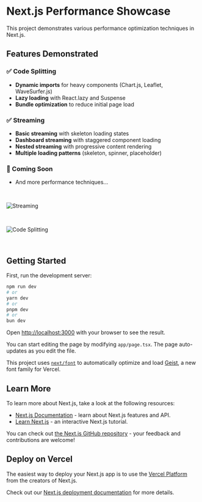 # Next.js Performance Showcase

This project demonstrates various performance optimization techniques in Next.js.

## Features Demonstrated

### ✅ Code Splitting
- **Dynamic imports** for heavy components (Chart.js, Leaflet, WaveSurfer.js)
- **Lazy loading** with React.lazy and Suspense
- **Bundle optimization** to reduce initial page load

### ✅ Streaming
- **Basic streaming** with skeleton loading states
- **Dashboard streaming** with staggered component loading
- **Nested streaming** with progressive content rendering
- **Multiple loading patterns** (skeleton, spinner, placeholder)

### 🚧 Coming Soon
- And more performance techniques...

<br />

![Streaming](./docs/streaming.gif)

<br />

![Code Splitting](./docs/code-splitting.gif)

<br />

## Getting Started

First, run the development server:

```bash
npm run dev
# or
yarn dev
# or
pnpm dev
# or
bun dev
```

Open [http://localhost:3000](http://localhost:3000) with your browser to see the result.

You can start editing the page by modifying `app/page.tsx`. The page auto-updates as you edit the file.

This project uses [`next/font`](https://nextjs.org/docs/app/building-your-application/optimizing/fonts) to automatically optimize and load [Geist](https://vercel.com/font), a new font family for Vercel.

## Learn More

To learn more about Next.js, take a look at the following resources:

- [Next.js Documentation](https://nextjs.org/docs) - learn about Next.js features and API.
- [Learn Next.js](https://nextjs.org/learn) - an interactive Next.js tutorial.

You can check out [the Next.js GitHub repository](https://github.com/vercel/next.js) - your feedback and contributions are welcome!

## Deploy on Vercel

The easiest way to deploy your Next.js app is to use the [Vercel Platform](https://vercel.com/new?utm_medium=default-template&filter=next.js&utm_source=create-next-app&utm_campaign=create-next-app-readme) from the creators of Next.js.

Check out our [Next.js deployment documentation](https://nextjs.org/docs/app/building-your-application/deploying) for more details.
